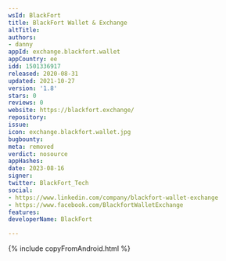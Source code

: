 ```yaml
---
wsId: BlackFort
title: BlackFort Wallet & Exchange
altTitle: 
authors:
- danny
appId: exchange.blackfort.wallet
appCountry: ee
idd: 1501336917
released: 2020-08-31
updated: 2021-10-27
version: '1.8'
stars: 0
reviews: 0
website: https://blackfort.exchange/
repository: 
issue: 
icon: exchange.blackfort.wallet.jpg
bugbounty: 
meta: removed
verdict: nosource
appHashes: 
date: 2023-08-16
signer: 
twitter: BlackFort_Tech
social:
- https://www.linkedin.com/company/blackfort-wallet-exchange
- https://www.facebook.com/BlackfortWalletExchange
features: 
developerName: BlackFort

---
```


{% include copyFromAndroid.html %}
